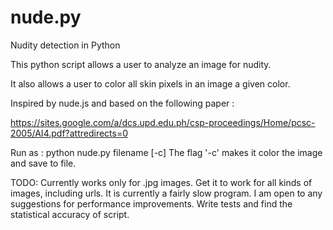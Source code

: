 nude.py
=======

Nudity detection in Python

This python script allows a user to analyze an image for nudity. 

It also allows a user to color all skin pixels in an image a given color. 

Inspired by nude.js and based on the following paper : 

https://sites.google.com/a/dcs.upd.edu.ph/csp-proceedings/Home/pcsc-2005/AI4.pdf?attredirects=0


Run as : python nude.py filename [-c]
The flag '-c' makes it color the image and save to file. 

TODO:
Currently works only for .jpg images. Get it to work for all kinds of images, including urls. 
It is currently a fairly slow program. I am open to any suggestions for performance improvements.
Write tests and find the statistical accuracy of script.
